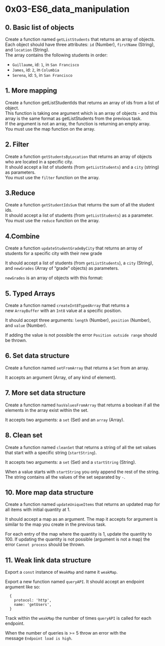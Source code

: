# 0x03-ES6_data_manipulation

## 0. Basic list of objects

Create a function named `getListStudents` that returns an array of objects.
\
Each object should have three attributes: `id` (Number), `firstName` (String), and `location` (String).
\
The array contains the following students in order:

- `Guillaume`, id: `1`, in `San Francisco`
- `James`, id: `2`, in `Columbia`
- `Serena`, id: `5`, in `San Francisco`

## 1. More mapping

Create a function getListStudentIds that returns an array of ids from a list of object.
\
This function is taking one argument which is an array of objects - and this array is the same format as getListStudents from the previous task.
\
If the argument is not an array, the function is returning an empty array.
\
You must use the map function on the array.

## 2. Filter

Create a function `getStudentsByLocation` that returns an array of objects who are located in a specific city.
\
It should accept a list of students (from `getListStudents`) and a `city` (string) as parameters.
\
You must use the `filter` function on the array.

## 3.Reduce

Create a function `getStudentIdsSum` that returns the sum of all the student ids.
\
It should accept a list of students (from `getListStudents`) as a parameter.
\
You must use the `reduce` function on the array.

## 4.Combine

Create a function `updateStudentGradeByCity` that returns an array of students for a specific city with their new grade

It should accept a list of students (from `getListStudents`), a `city` (String), and `newGrades` (Array of “grade” objects) as parameters.

`newGrades` is an array of objects with this format:

## 5. Typed Arrays

Create a function named `createInt8TypedArray` that returns a new `ArrayBuffer` with an `Int8` value at a specific position.

It should accept three arguments: `length` (Number), `position` (Number), and `value` (Number).

If adding the value is not possible the error `Position outside range` should be thrown.

## 6. Set data structure

Create a function named `setFromArray` that returns a `Set` from an array.

It accepts an argument (Array, of any kind of element).

## 7. More set data structure

Create a function named `hasValuesFromArray` that returns a boolean if all the elements in the array exist within the set.

It accepts two arguments: a `set` (Set) and an `array` (Array).

## 8. Clean set

Create a function named `cleanSet` that returns a string of all the set values that start with a specific string (`startString`).

It accepts two arguments: a `set` (Set) and a `startString` (String).

When a value starts with `startString` you only append the rest of the string. The string contains all the values of the set separated by `-`.

## 10. More map data structure

Create a function named `updateUniqueItems` that returns an updated map for all items with initial quantity at 1.

It should accept a map as an argument. The map it accepts for argument is similar to the map you create in the previous task.

For each entry of the map where the quantity is 1, update the quantity to 100. If updating the quantity is not possible (argument is not a map) the error `Cannot process` should be thrown.

## 11. Weak link data structure

Export a `const` instance of `WeakMap` and name it `weakMap`.

Export a new function named `queryAPI`. It should accept an endpoint argument like so:

```
  {
    protocol: 'http',
    name: 'getUsers',
  }
```

Track within the `weakMap` the number of times `queryAPI` is called for each endpoint.

When the number of queries is >= 5 throw an error with the message `Endpoint load is high`.
